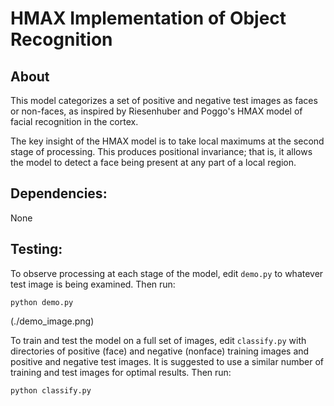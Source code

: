 # HMAX Implementation of Object Recognition 

## About ##

This model categorizes a set of positive and negative test images as faces or non-faces, as inspired by Riesenhuber and Poggo's HMAX model of facial recognition in the cortex. 

The key insight of the HMAX model is to take local maximums at the second stage of processing. This produces positional invariance; that is, it allows the model to detect a face being present at any part of a local region. 

## Dependencies: ##
None

## Testing: ##

To observe processing at each stage of the model, edit `demo.py` to whatever test image is being examined. Then run: 

`python demo.py`

(./demo_image.png)

To train and test the model on a full set of images, edit `classify.py` with directories of positive (face) and negative (nonface) training images and positive and negative test images. It is suggested to use a similar number of training and test images for optimal results. Then run: 

`python classify.py`
